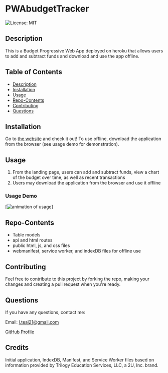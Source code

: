 # PWAbudgetTracker
![License: MIT](https://img.shields.io/badge/License-MIT-blue.svg)

## Description 
This is a Budget Progressive Web App deployed on heroku that allows users to add and subtract funds and download and use the app offline.

## Table of Contents 
* [Description](#Description)  
* [Installation](#Installation)  
* [Usage](#Usage)  
* [Repo-Contents](#Repo-Contents)   
* [Contributing](#Contributing)   
* [Questions](#Questions)  

## Installation 
Go to [the website](https://sheltered-castle-78350.herokuapp.com/) and check it out! To use offline, download the application from the browser (see usage demo for demonstration).

## Usage 
1. From the landing page, users can add and subtract funds, view a chart of the budget over time, as well as recent transactions
2. Users may download the application from the browser and use it offline
 
### Usage Demo
[![animation of usage](./assets/PWAbudgetTracker.gif)]

## Repo-Contents
* Table models
* api and html routes
* public html, js, and css files
* webmanifest, service worker, and indexDB files for offline use

## Contributing 
Feel free to contribute to this project by forking the repo, making your changes and creating a pull request when you're ready.

## Questions
If you have any questions, contact me:

Email: l.teal21@gmail.com

[GitHub Profile](https://github.com/luketeal)

## Credits
Initial application, IndexDB, Manifest, and Service Worker files based on information provided by Trilogy Education Services, LLC, a 2U, Inc. brand.